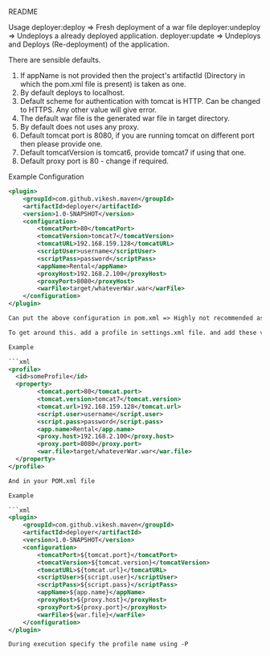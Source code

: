 README

Usage 
deployer:deploy => Fresh deployment of a war file
deployer:undeploy => Undeploys a already deployed application.
deployer:update => Undeploys and Deploys (Re-deployment) of the application.

There are sensible defaults.
1. If appName is not provided then the project's artifactId (Directory in which the pom.xml file is present) is taken as one.
2. By default deploys to localhost.
3. Default scheme for authentication with tomcat is HTTP. Can be changed to HTTPS. Any other value will give error.
4. The default war file is the generated war file in target directory.
5. By default does not uses any proxy.
6. Default tomcat port is 8080, if you are running tomcat on different port then please provide one.
7. Default tomcatVersion is tomcat6, provide tomcat7 if using that one.
8. Default proxy port is 80 - change if required.

Example Configuration

```xml
<plugin>
    <groupId>com.github.vikesh.maven</groupId>
    <artifactId>deployer</artifactId>
    <version>1.0-SNAPSHOT</version>
    <configuration>
        <tomcatPort>80</tomcatPort>
        <tomcatVersion>tomcat7</tomcatVersion>
        <tomcatURL>192.168.159.128</tomcatURL>
        <scriptUser>username</scriptUser>
        <scriptPass>password</scriptPass>
        <appName>Rental</appName>
        <proxyHost>192.168.2.100</proxyHost>
        <proxyPort>8080</proxyHost>
        <warFile>target/whateverWar.war</warFile>
    </configuration>
</plugin>

Can put the above configuration in pom.xml => Highly not recommended as credentials are with pom file.

To get around this. add a profile in settings.xml file. and add these values there - following is just an

Example

```xml
<profile>
  <id>someProfile</id>
  <property>
        <tomcat.port>80</tomcat.port>
        <tomcat.version>tomcat7</tomcat.version>
        <tomcat.url>192.168.159.128</tomcat.url>
        <script.user>username</script.user>
        <script.pass>password</script.pass>
        <app.name>Rental</app.name>
        <proxy.host>192.168.2.100</proxy.host>
        <proxy.port>8080</proxy.port>
        <war.file>target/whateverWar.war</war.file>
  </property>
</profile>

And in your POM.xml file

Example

```xml
<plugin>
    <groupId>com.github.vikesh.maven</groupId>
    <artifactId>deployer</artifactId>
    <version>1.0-SNAPSHOT</version>
    <configuration>
        <tomcatPort>${tomcat.port}</tomcatPort>
        <tomcatVersion>${tomcat.version}</tomcatVersion>
        <tomcatURL>${tomcat.url}</tomcatURL>
        <scriptUser>${script.user}</scriptUser>
        <scriptPass>${script.pass}</scriptPass>
        <appName>${app.name}</appName>
        <proxyHost>${proxy.host}</proxyHost>
        <proxyPort>${proxy.port}</proxyHost>
        <warFile>${war.file}</warFile>
    </configuration>
</plugin>

During execution specify the profile name using -P
